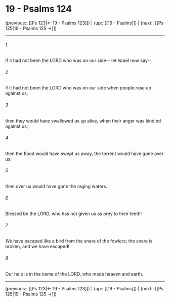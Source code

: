# 19 - Psalms 124

(previous:: [[Ps 123|← 19 - Psalms 123]]) | (up:: [[19 - Psalms]]) | (next:: [[Ps 125|19 - Psalms 125 →]])

***


###### 1 
If it had not been the LORD who was on our side-- let Israel now say-- 

###### 2 
if it had not been the LORD who was on our side when people rose up against us, 

###### 3 
then they would have swallowed us up alive, when their anger was kindled against us; 

###### 4 
then the flood would have swept us away, the torrent would have gone over us; 

###### 5 
then over us would have gone the raging waters. 

###### 6 
Blessed be the LORD, who has not given us as prey to their teeth! 

###### 7 
We have escaped like a bird from the snare of the fowlers; the snare is broken, and we have escaped! 

###### 8 
Our help is in the name of the LORD, who made heaven and earth.

***

(previous:: [[Ps 123|← 19 - Psalms 123]]) | (up:: [[19 - Psalms]]) | (next:: [[Ps 125|19 - Psalms 125 →]])
